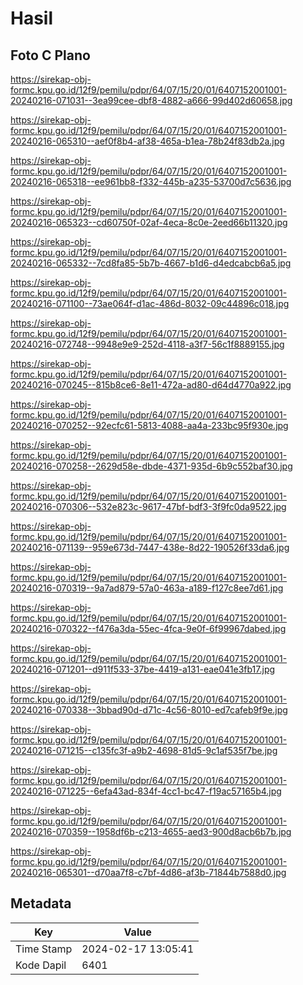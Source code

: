 # Hasil

## Foto C Plano

https://sirekap-obj-formc.kpu.go.id/12f9/pemilu/pdpr/64/07/15/20/01/6407152001001-20240216-071031--3ea99cee-dbf8-4882-a666-99d402d60658.jpg

https://sirekap-obj-formc.kpu.go.id/12f9/pemilu/pdpr/64/07/15/20/01/6407152001001-20240216-065310--aef0f8b4-af38-465a-b1ea-78b24f83db2a.jpg

https://sirekap-obj-formc.kpu.go.id/12f9/pemilu/pdpr/64/07/15/20/01/6407152001001-20240216-065318--ee961bb8-f332-445b-a235-53700d7c5636.jpg

https://sirekap-obj-formc.kpu.go.id/12f9/pemilu/pdpr/64/07/15/20/01/6407152001001-20240216-065323--cd60750f-02af-4eca-8c0e-2eed66b11320.jpg

https://sirekap-obj-formc.kpu.go.id/12f9/pemilu/pdpr/64/07/15/20/01/6407152001001-20240216-065332--7cd8fa85-5b7b-4667-b1d6-d4edcabcb6a5.jpg

https://sirekap-obj-formc.kpu.go.id/12f9/pemilu/pdpr/64/07/15/20/01/6407152001001-20240216-071100--73ae064f-d1ac-486d-8032-09c44896c018.jpg

https://sirekap-obj-formc.kpu.go.id/12f9/pemilu/pdpr/64/07/15/20/01/6407152001001-20240216-072748--9948e9e9-252d-4118-a3f7-56c1f8889155.jpg

https://sirekap-obj-formc.kpu.go.id/12f9/pemilu/pdpr/64/07/15/20/01/6407152001001-20240216-070245--815b8ce6-8e11-472a-ad80-d64d4770a922.jpg

https://sirekap-obj-formc.kpu.go.id/12f9/pemilu/pdpr/64/07/15/20/01/6407152001001-20240216-070252--92ecfc61-5813-4088-aa4a-233bc95f930e.jpg

https://sirekap-obj-formc.kpu.go.id/12f9/pemilu/pdpr/64/07/15/20/01/6407152001001-20240216-070258--2629d58e-dbde-4371-935d-6b9c552baf30.jpg

https://sirekap-obj-formc.kpu.go.id/12f9/pemilu/pdpr/64/07/15/20/01/6407152001001-20240216-070306--532e823c-9617-47bf-bdf3-3f9fc0da9522.jpg

https://sirekap-obj-formc.kpu.go.id/12f9/pemilu/pdpr/64/07/15/20/01/6407152001001-20240216-071139--959e673d-7447-438e-8d22-190526f33da6.jpg

https://sirekap-obj-formc.kpu.go.id/12f9/pemilu/pdpr/64/07/15/20/01/6407152001001-20240216-070319--9a7ad879-57a0-463a-a189-f127c8ee7d61.jpg

https://sirekap-obj-formc.kpu.go.id/12f9/pemilu/pdpr/64/07/15/20/01/6407152001001-20240216-070322--f476a3da-55ec-4fca-9e0f-6f99967dabed.jpg

https://sirekap-obj-formc.kpu.go.id/12f9/pemilu/pdpr/64/07/15/20/01/6407152001001-20240216-071201--d911f533-37be-4419-a131-eae041e3fb17.jpg

https://sirekap-obj-formc.kpu.go.id/12f9/pemilu/pdpr/64/07/15/20/01/6407152001001-20240216-070338--3bbad90d-d71c-4c56-8010-ed7cafeb9f9e.jpg

https://sirekap-obj-formc.kpu.go.id/12f9/pemilu/pdpr/64/07/15/20/01/6407152001001-20240216-071215--c135fc3f-a9b2-4698-81d5-9c1af535f7be.jpg

https://sirekap-obj-formc.kpu.go.id/12f9/pemilu/pdpr/64/07/15/20/01/6407152001001-20240216-071225--6efa43ad-834f-4cc1-bc47-f19ac57165b4.jpg

https://sirekap-obj-formc.kpu.go.id/12f9/pemilu/pdpr/64/07/15/20/01/6407152001001-20240216-070359--1958df6b-c213-4655-aed3-900d8acb6b7b.jpg

https://sirekap-obj-formc.kpu.go.id/12f9/pemilu/pdpr/64/07/15/20/01/6407152001001-20240216-065301--d70aa7f8-c7bf-4d86-af3b-71844b7588d0.jpg


## Metadata

| Key        | Value               |
| ---------- | ------------------- |
| Time Stamp | 2024-02-17 13:05:41 |
| Kode Dapil | 6401                |



